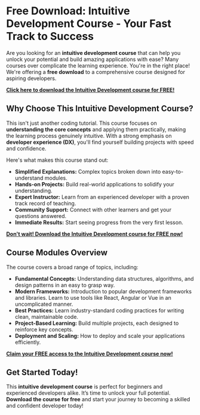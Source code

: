 # Free Download: Intuitive Development Course - Your Fast Track to Success

Are you looking for an **intuitive development course** that can help you unlock your potential and build amazing applications with ease? Many courses over complicate the learning experience. You're in the right place! We're offering a **free download** to a comprehensive course designed for aspiring developers.

[**Click here to download the Intuitive Development course for FREE!**](https://udemywork.com/intuitive-development-course)

## Why Choose This Intuitive Development Course?

This isn't just another coding tutorial. This course focuses on **understanding the core concepts** and applying them practically, making the learning process genuinely intuitive. With a strong emphasis on **developer experience (DX)**, you'll find yourself building projects with speed and confidence.

Here's what makes this course stand out:

*   **Simplified Explanations:** Complex topics broken down into easy-to-understand modules.
*   **Hands-on Projects:** Build real-world applications to solidify your understanding.
*   **Expert Instructor:** Learn from an experienced developer with a proven track record of teaching.
*   **Community Support:** Connect with other learners and get your questions answered.
*   **Immediate Results:** Start seeing progress from the very first lesson.

[**Don't wait! Download the Intuitive Development course for FREE now!**](https://udemywork.com/intuitive-development-course)

## Course Modules Overview

The course covers a broad range of topics, including:

*   **Fundamental Concepts:** Understanding data structures, algorithms, and design patterns in an easy to grasp way.
*   **Modern Frameworks:** Introduction to popular development frameworks and libraries. Learn to use tools like React, Angular or Vue in an uncomplicated manner.
*   **Best Practices:** Learn industry-standard coding practices for writing clean, maintainable code.
*   **Project-Based Learning:** Build multiple projects, each designed to reinforce key concepts.
*   **Deployment and Scaling:** How to deploy and scale your applications efficiently.

[**Claim your FREE access to the Intuitive Development course now!**](https://udemywork.com/intuitive-development-course)

## Get Started Today!

This **intuitive development course** is perfect for beginners and experienced developers alike. It’s time to unlock your full potential. **Download the course for free** and start your journey to becoming a skilled and confident developer today!
